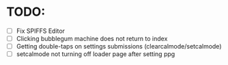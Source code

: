 # TODO:

- [ ] Fix SPIFFS Editor
- [ ] Clicking bubblegum machine does not return to index
- [ ] Getting double-taps on settings submissions (clearcalmode/setcalmode)
- [ ] setcalmode not turning off loader page after setting ppg
